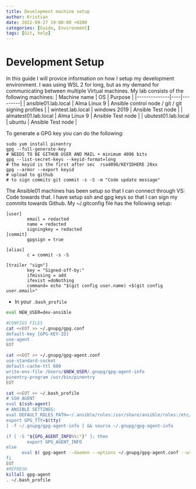 ```yaml
---
title: Development machine setup
author: Kristian
date: 2022-09-27 19:00:00 +0200
categories: [Guide, Environment]
tags: [Git, help]
---
```

# Development Setup
In this guide I will provice information on how I setup my development environment. I was using WSL 2 for long, but as my demand for communicating between multiple Virtual machines. 
My lab consists of the following machines:
| Machine name | OS | Purpose |
|--------------|----|---------|
| ansible01.lab.local | Alma Linux 9 | Ansible control node / git / git signing profiles |
| wintest.lab.local | windows 2019 | Ansible Test node |
| almatest01.lab.local | Alma Linux 9 | Ansible Test node |
| ubutest01.lab.local | ubuntu | Ansible Test node |
<br/>

To generate a GPG key you can do the following:
```shell
sudo yum install pinentry
gpg --full-generate-key
# NEEDS TO BE GITHUB USER AND MAIL + minimum 4096 bits
gpg --list-secret-keys --keyid-format=long
# the keyid is the first after sec  rsa4096/KEYIDHERE 20xx
gpg --armor --export keyid
# upload to github
# to sign commits git commit -s -S -m "Code update message"
```

The Ansible01 machines has been setup so that I can connect through VS: Code towards that. I have setup ssh and gpg keys so that I can sign my commits towards Github.
My ~/.gitconfig file has the following setup:

```shell
[user]
        email = redacted
        name = redacted
        signingkey = redacted
[commit]
        gpgsign = true

[alias]
        c = commit -s -S

[trailer "sign"]
        key = "Signed-off-by:"
        ifmissing = add
        ifexist =doNothing
        command= echo "$(git config user.name) <$(git config user.email>"
```
- In your `.bash_profile`

```bash
eval NEW_USER=dev-ansible

#CONFIGS FILES
cat <<EOT >> ~/.gnupg/gpg.conf
default-key [GPG-KEY-ID]
use-agent
EOT

cat <<EOT >> ~/.gnupg/gpg-agent.conf 
use-standard-socket
default-cache-ttl 600
write-env-file /Users/$NEW_USER/.gnupg/gpg-agent-info
pinentry-program /usr/bin/pinentry
EOT

cat <<EOT >> ~/.bash_profile
# SSH AGENT
eval $(ssh-agent)
# ANSIBLE SETTINGS:
eval DEFAULT_ROLES_PATH=~/.ansible/roles:/usr/share/ansible/roles:/etc/ansible/roles:~/github ansible_roles:./roles:~/github/roles
export GPG_TTY=$(tty)
[ -f ~/.gnupg/gpg-agent-info ] && source ~/.gnupg/gpg-agent-info

if [ -S "${GPG_AGENT_INFO%%:*}" ]; then
        export GPG_AGENT_INFO
else
      eval $( gpg-agent --daemon --options ~/.gnupg/gpg-agent.conf --write-env-file ~/.gnupg/gpg-agent-info )
fi
EOT
#REFRESH
killall gpg-agent
. ~/.bash_profile

```